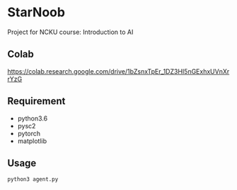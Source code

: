# StarNoob
Project for NCKU course: Introduction to AI 

## Colab
https://colab.research.google.com/drive/1bZsnxTpEr_1DZ3HI5nGExhxUVnXrrYzG

## Requirement
- python3.6
- pysc2
- pytorch
- matplotlib

## Usage
```
python3 agent.py
```
